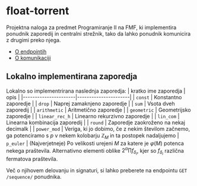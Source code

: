 # float-torrent
Projektna naloga za predmet Programiranje II na FMF, ki implementira ponudnik zaporedij in centralni strežnik, tako da lahko ponudnik komunicira z drugimi preko njega.

- [O endpointih](doc/endpoint.md)
- [O komunikaciji](doc/komunikacija.md)

## Lokalno implementirana zaporedja
Lokalno so implementrirana naslednja zaporedja:
| kratko ime zaporedja | opis                 |
|----------------------|----------------------|
| `const`              | Konstantno zaporedje | 
| `drop`               | Naprej zamaknjeno zaporedje |
| `sum`                | Vsota dveh zaporedij |
| `arithmetic`         | Aritmetično zaporedje |
| `geometric`          | Geometrijsko zaporedje |
| `linear_rec_h`       | Linearno rekurzivno zaporedje |
| `lin_com`            | Linearna kombinacija zaporedij |
| `round`              | Zaporedje zaokroženo na nekaj decimalk |
| `power_mod`          | Veriga, ki jo dobimo, če z nekim številom začnemo, ga potenciramo s $p$ v nekem kolobarju $\mathbb{Z}_M$ in ta postopek nadaljujemo
| `p_euler`            | (Najverjetneje) Po velikosti urejeni $M$ za katere je $\varphi(M)$ potenca nekega praštevila. Alternativno elementi oblike $2^{\alpha} \prod f_{\delta_i}$, kjer so $f_{\delta_i}$ različna fermatova praštevila.

Več o njihovem delovanju in signaturi, si lahko preberete na
endpointu `GET /sequence/` ponudnika.